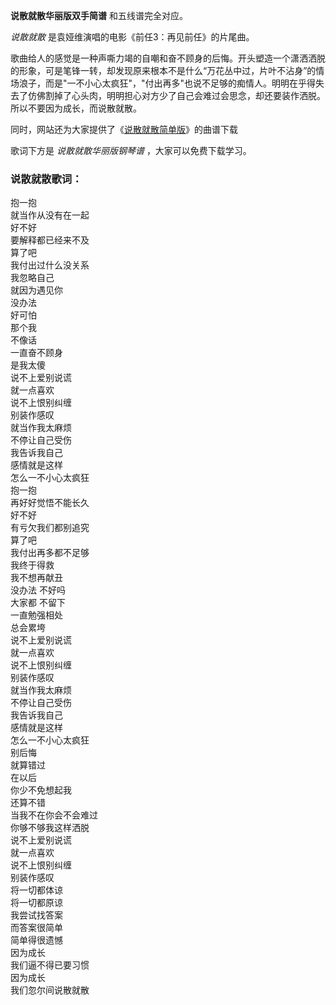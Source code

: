 

**说散就散华丽版双手简谱** 和五线谱完全对应。

_说散就散_ 是袁娅维演唱的电影《前任3：再见前任》的片尾曲。

歌曲给人的感觉是一种声嘶力竭的自嘲和奋不顾身的后悔。开头塑造一个潇洒洒脱的形象，可是笔锋一转，却发现原来根本不是什么“万花丛中过，片叶不沾身”的情场浪子，而是"一不小心太疯狂"，"付出再多"也说不足够的痴情人。明明在乎得失去了仿佛割掉了心头肉，明明担心对方少了自己会难过会思念，却还要装作洒脱。所以不要因为成长，而说散就散。

同时，网站还为大家提供了《[说散就散简单版](Music-8787-说散就散-前任3再见前任主题曲.html "说散就散简单版")》的曲谱下载

歌词下方是 _说散就散华丽版钢琴谱_ ，大家可以免费下载学习。

### 说散就散歌词：

抱一抱  
就当作从没有在一起  
好不好  
要解释都已经来不及  
算了吧  
我付出过什么没关系  
我忽略自己  
就因为遇见你  
没办法  
好可怕  
那个我  
不像话  
一直奋不顾身  
是我太傻  
说不上爱别说谎  
就一点喜欢  
说不上恨别纠缠  
别装作感叹  
就当作我太麻烦  
不停让自己受伤  
我告诉我自己  
感情就是这样  
怎么一不小心太疯狂  
抱一抱  
再好好觉悟不能长久  
好不好  
有亏欠我们都别追究  
算了吧  
我付出再多都不足够  
我终于得救  
我不想再献丑  
没办法 不好吗  
大家都 不留下  
一直勉强相处  
总会累垮  
说不上爱别说谎  
就一点喜欢  
说不上恨别纠缠  
别装作感叹  
就当作我太麻烦  
不停让自己受伤  
我告诉我自己  
感情就是这样  
怎么一不小心太疯狂  
别后悔  
就算错过  
在以后  
你少不免想起我  
还算不错  
当我不在你会不会难过  
你够不够我这样洒脱  
说不上爱别说谎  
就一点喜欢  
说不上恨别纠缠  
别装作感叹  
将一切都体谅  
将一切都原谅  
我尝试找答案  
而答案很简单  
简单得很遗憾  
因为成长  
我们逼不得已要习惯  
因为成长  
我们忽尔间说散就散

